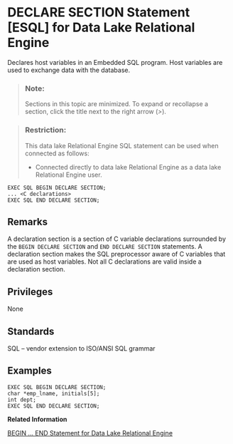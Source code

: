 <!-- loioa61a625184f210158217db2a1d29573b -->

# DECLARE SECTION Statement \[ESQL\] for Data Lake Relational Engine

Declares host variables in an Embedded SQL program. Host variables are used to exchange data with the database.



> ### Note:  
> Sections in this topic are minimized. To expand or recollapse a section, click the title next to the right arrow \(*\>*\).



> ### Restriction:  
> This data lake Relational Engine SQL statement can be used when connected as follows:
> 
> -   Connected directly to data lake Relational Engine as a data lake Relational Engine user.



```
EXEC SQL BEGIN DECLARE SECTION;
... <C declarations>
EXEC SQL END DECLARE SECTION;
```



<a name="loioa61a625184f210158217db2a1d29573b__IQ_Usage"/>

## Remarks

A declaration section is a section of C variable declarations surrounded by the `BEGIN DECLARE SECTION` and `END DECLARE SECTION` statements. A declaration section makes the SQL preprocessor aware of C variables that are used as host variables. Not all C declarations are valid inside a declaration section.



<a name="loioa61a625184f210158217db2a1d29573b__IQ_Permissions"/>

## Privileges

None



<a name="loioa61a625184f210158217db2a1d29573b__IQ_Standards"/>

## Standards

SQL – vendor extension to ISO/ANSI SQL grammar



<a name="loioa61a625184f210158217db2a1d29573b__IQ_Examples"/>

## Examples

```
EXEC SQL BEGIN DECLARE SECTION;
char *emp_lname, initials[5];
int dept;
EXEC SQL END DECLARE SECTION;
```

**Related Information**  


[BEGIN … END Statement for Data Lake Relational Engine](begin-end-statement-for-data-lake-relational-engine-a6142de.md "Groups SQL statements together.")

